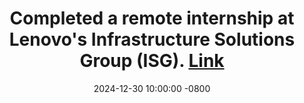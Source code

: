 ---
title: >-
    Completed a remote internship at Lenovo's Infrastructure Solutions Group (ISG).
    <a href="https://x.com/USC_SSI/status/1883916900066820217" target="_blank">Link<i class="fas fa-angle-double-right"></i></a>
date: 2024-12-30 10:00:00 -0800
---